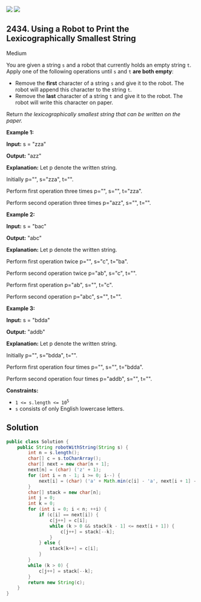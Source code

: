 [![](https://img.shields.io/github/stars/javadev/LeetCode-in-Java?label=Stars&style=flat-square)](https://github.com/javadev/LeetCode-in-Java)
[![](https://img.shields.io/github/forks/javadev/LeetCode-in-Java?label=Fork%20me%20on%20GitHub%20&style=flat-square)](https://github.com/javadev/LeetCode-in-Java/fork)

## 2434\. Using a Robot to Print the Lexicographically Smallest String

Medium

You are given a string `s` and a robot that currently holds an empty string `t`. Apply one of the following operations until `s` and `t` **are both empty**:

*   Remove the **first** character of a string `s` and give it to the robot. The robot will append this character to the string `t`.
*   Remove the **last** character of a string `t` and give it to the robot. The robot will write this character on paper.

Return _the lexicographically smallest string that can be written on the paper._

**Example 1:**

**Input:** s = "zza"

**Output:** "azz"

**Explanation:** Let p denote the written string. 

Initially p="", s="zza", t="". 

Perform first operation three times p="", s="", t="zza". 

Perform second operation three times p="azz", s="", t="".

**Example 2:**

**Input:** s = "bac"

**Output:** "abc"

**Explanation:** Let p denote the written string. 

Perform first operation twice p="", s="c", t="ba".

Perform second operation twice p="ab", s="c", t="". 

Perform first operation p="ab", s="", t="c". 

Perform second operation p="abc", s="", t="".

**Example 3:**

**Input:** s = "bdda"

**Output:** "addb"

**Explanation:** Let p denote the written string. 

Initially p="", s="bdda", t="". 

Perform first operation four times p="", s="", t="bdda". 

Perform second operation four times p="addb", s="", t="".

**Constraints:**

*   <code>1 <= s.length <= 10<sup>5</sup></code>
*   `s` consists of only English lowercase letters.

## Solution

```java
public class Solution {
    public String robotWithString(String s) {
        int n = s.length();
        char[] c = s.toCharArray();
        char[] next = new char[n + 1];
        next[n] = (char) ('z' + 1);
        for (int i = n - 1; i >= 0; i--) {
            next[i] = (char) ('a' + Math.min(c[i] - 'a', next[i + 1] - 'a'));
        }
        char[] stack = new char[n];
        int j = 0;
        int k = 0;
        for (int i = 0; i < n; ++i) {
            if (c[i] == next[i]) {
                c[j++] = c[i];
                while (k > 0 && stack[k - 1] <= next[i + 1]) {
                    c[j++] = stack[--k];
                }
            } else {
                stack[k++] = c[i];
            }
        }
        while (k > 0) {
            c[j++] = stack[--k];
        }
        return new String(c);
    }
}
```